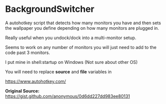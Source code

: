 # BackgroundSwitcher
A autohotkey script that detects how many monitors you have and then sets the wallpaper you define depending on how many monitors are plugged in. 

Really useful when you undock/dock into a multi-monitor setup. 

Seems to work on any number of monitors you will just need to add to the code past 3 monitors.

I put mine in shell:startup on Windows (Not sure about other OS)

You will need to replace <b>source</b> and <b>file</b> variables in 

https://www.autohotkey.com/


<b>Original Source:</b> https://gist.github.com/anonymous/0d6dd227dd983ee80131
